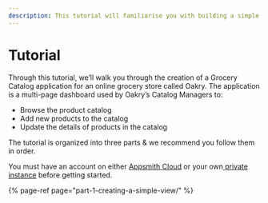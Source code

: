 ```yaml
---
description: This tutorial will familiarise you with building a simple app on appsmith
---
```


# Tutorial

Through this tutorial, we’ll walk you through the creation of a Grocery Catalog application for an online grocery store called Oakry. The application is a multi-page dashboard used by Oakry’s Catalog Managers to:

* Browse the product catalog
* Add new products to the catalog
* Update the details of products in the catalog

The tutorial is organized into three parts & we recommend you follow them in order. 

You must have an account on either [Appsmith Cloud](https://docs.appsmith.com/quick-start#appsmith-cloud) or your own[ private instance](../setting-up/) before getting started.

{% page-ref page="part-1-creating-a-simple-view/" %}

